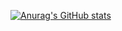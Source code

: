 [![Anurag's GitHub stats](github-readme-stats-hsgxmsj2c-josuedevs-projects.vercel.app/api?username=josueBarretogit)](github-readme-stats-hsgxmsj2c-josuedevs-projects.vercel.app)
